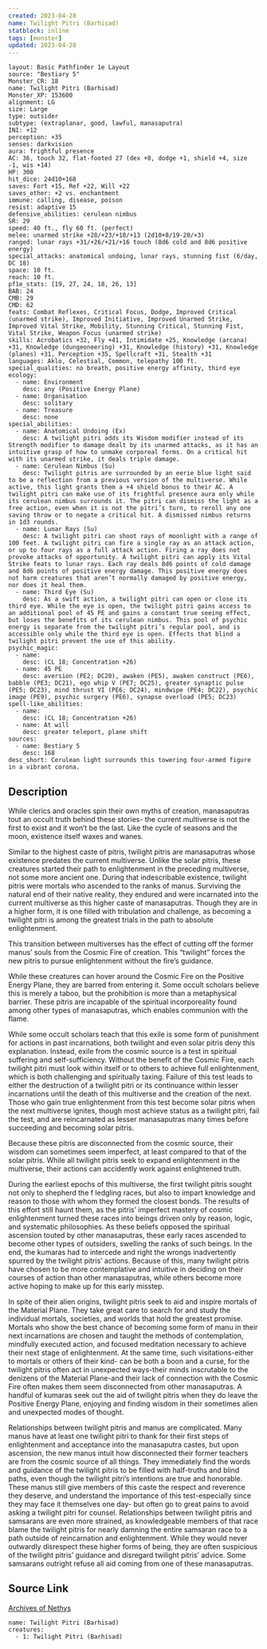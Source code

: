 ```yaml
---
created: 2023-04-28
name: Twilight Pitri (Barhisad)
statblock: inline
tags: [monster]
updated: 2023-04-28
---
```

```statblock
layout: Basic Pathfinder 1e Layout
source: "Bestiary 5"
Monster_CR: 18
name: Twilight Pitri (Barhisad)
Monster_XP: 153600
alignment: LG
size: Large
type: outsider
subtype: (extraplanar, good, lawful, manasaputra)
INI: +12
perception: +35
senses: darkvision
aura: frightful presence
AC: 36, touch 32, flat-footed 27 (dex +8, dodge +1, shield +4, size -1, wis +14)
HP: 300
hit_dice: 24d10+168
saves: Fort +15, Ref +22, Will +22
saves_other: +2 vs. enchantment
immune: calling, disease, poison
resist: adaptive 15
defensive_abilities: cerulean nimbus
SR: 29
speed: 40 ft., fly 60 ft. (perfect)
melee: unarmed strike +28/+23/+18/+13 (2d10+8/19-20/×3)
ranged: lunar rays +31/+26/+21/+16 touch (8d6 cold and 8d6 positive energy)
special_attacks: anatomical undoing, lunar rays, stunning fist (6/day, DC 18)
space: 10 ft.
reach: 10 ft.
pf1e_stats: [19, 27, 24, 18, 26, 13]
BAB: 24
CMB: 29
CMD: 62
feats: Combat Reflexes, Critical Focus, Dodge, Improved Critical (unarmed strike), Improved Initiative, Improved Unarmed Strike, Improved Vital Strike, Mobility, Stunning Critical, Stunning Fist, Vital Strike, Weapon Focus (unarmed strike)
skills: Acrobatics +32, Fly +41, Intimidate +25, Knowledge (arcana) +31, Knowledge (dungeoneering) +31, Knowledge (history) +31, Knowledge (planes) +31, Perception +35, Spellcraft +31, Stealth +31
languages: Aklo, Celestial, Common, telepathy 100 ft.
special_qualities: no breath, positive energy affinity, third eye
ecology:
  - name: Environment
    desc: any (Positive Energy Plane)
  - name: Organisation
    desc: solitary
  - name: Treasure
    desc: none
special_abilities:
  - name: Anatomical Undoing (Ex)
    desc: A twilight pitri adds its Wisdom modifier instead of its Strength modifier to damage dealt by its unarmed attacks, as it has an intuitive grasp of how to unmake corporeal forms. On a critical hit with its unarmed strike, it deals triple damage.
  - name: Cerulean Nimbus (Su)
    desc: Twilight pitris are surrounded by an eerie blue light said to be a reflection from a previous version of the multiverse. While active, this light grants them a +4 shield bonus to their AC. A twilight pitri can make use of its frightful presence aura only while its cerulean nimbus surrounds it. The pitri can dismiss the light as a free action, even when it is not the pitri’s turn, to reroll any one saving throw or to negate a critical hit. A dismissed nimbus returns in 1d3 rounds.
  - name: Lunar Rays (Su)
    desc: A twilight pitri can shoot rays of moonlight with a range of 100 feet. A twilight pitri can fire a single ray as an attack action, or up to four rays as a full attack action. Firing a ray does not provoke attacks of opportunity. A twilight pitri can apply its Vital Strike feats to lunar rays. Each ray deals 8d6 points of cold damage and 8d6 points of positive energy damage. This positive energy does not harm creatures that aren’t normally damaged by positive energy, nor does it heal them.
  - name: Third Eye (Su)
    desc: As a swift action, a twilight pitri can open or close its third eye. While the eye is open, the twilight pitri gains access to an additional pool of 45 PE and gains a constant true seeing effect, but loses the benefits of its cerulean nimbus. This pool of psychic energy is separate from the twilight pitri’s regular pool, and is accessible only while the third eye is open. Effects that blind a twilight pitri prevent the use of this ability.
psychic_magic:
  - name:
    desc: (CL 18; Concentration +26)
  - name: 45 PE
    desc: aversion (PE2; DC20), awaken (PE5), awaken construct (PE6), babble (PE3; DC21), ego whip V (PE7; DC25), greater synaptic pulse (PE5; DC23), mind thrust VI (PE6; DC24), mindwipe (PE4; DC22), psychic image (PE9), psychic surgery (PE6), synapse overload (PE5; DC23)
spell-like_abilities:
  - name:
    desc: (CL 18; Concentration +26)
  - name: At will
    desc: greater teleport, plane shift
sources:
  - name: Bestiary 5
    desc: 168
desc_short: Cerulean light surrounds this towering four-armed figure in a vibrant corona.
```
## Description
While clerics and oracles spin their own myths of creation, manasaputras tout an occult truth behind these stories- the current multiverse is not the first to exist and it won’t be the last. Like the cycle of seasons and the moon, existence itself waxes and wanes.

 Similar to the highest caste of pitris, twilight pitris are manasaputras whose existence predates the current multiverse. Unlike the solar pitris, these creatures started their path to enlightenment in the preceding multiverse, not some more ancient one. During that indescribable existence, twilight pitris were mortals who ascended to the ranks of manus. Surviving the natural end of their native reality, they endured and were incarnated into the current multiverse as this higher caste of manasaputras. Though they are in a higher form, it is one filled with tribulation and challenge, as becoming a twilight pitri is among the greatest trials in the path to absolute enlightenment.

 This transition between multiverses has the effect of cutting off the former manus’ souls from the Cosmic Fire of creation. This “twilight” forces the new pitris to pursue enlightenment without the fire’s guidance.

 While these creatures can hover around the Cosmic Fire on the Positive Energy Plane, they are barred from entering it. Some occult scholars believe this is merely a taboo, but the prohibition is more than a metaphysical barrier. These pitris are incapable of the spiritual incorporeality found among other types of manasaputras, which enables communion with the flame.

 While some occult scholars teach that this exile is some form of punishment for actions in past incarnations, both twilight and even solar pitris deny this explanation. Instead, exile from the cosmic source is a test in spiritual suffering and self-sufficiency. Without the benefit of the Cosmic Fire, each twilight pitri must look within itself or to others to achieve full enlightenment, which is both challenging and spiritually taxing. Failure of this test leads to either the destruction of a twilight pitri or its continuance within lesser incarnations until the death of this multiverse and the creation of the next. Those who gain true enlightenment from this test become solar pitris when the next multiverse ignites, though most achieve status as a twilight pitri, fail the test, and are reincarnated as lesser manasaputras many times before succeeding and becoming solar pitris.

 Because these pitris are disconnected from the cosmic source, their wisdom can sometimes seem imperfect, at least compared to that of the solar pitris. While all twilight pitris seek to expand enlightenment in the multiverse, their actions can accidently work against enlightened truth.

 During the earliest epochs of this multiverse, the first twilight pitris sought not only to shepherd the f ledgling races, but also to impart knowledge and reason to those with whom they formed the closest bonds. The results of this effort still haunt them, as the pitris’ imperfect mastery of cosmic enlightenment turned these races into beings driven only by reason, logic, and systematic philosophies. As these beliefs opposed the spiritual ascension touted by other manasaputras, these early races ascended to become other types of outsiders, swelling the ranks of such beings. In the end, the kumaras had to intercede and right the wrongs inadvertently spurred by the twilight pitris’ actions. Because of this, many twilight pitris have chosen to be more contemplative and intuitive in deciding on their courses of action than other manasaputras, while others become more active hoping to make up for this early misstep.

 In spite of their alien origins, twilight pitris seek to aid and inspire mortals of the Material Plane. They take great care to search for and study the individual mortals, societies, and worlds that hold the greatest promise. Mortals who show the best chance of becoming some form of manu in their next incarnations are chosen and taught the methods of contemplation, mindfully executed action, and focused meditation necessary to achieve their next stage of enlightenment. At the same time, such visitations-either to mortals or others of their kind- can be both a boon and a curse, for the twilight pitris often act in unexpected ways-their minds inscrutable to the denizens of the Material Plane-and their lack of connection with the Cosmic Fire often makes them seem disconnected from other manasaputras. A handful of kumaras seek out the aid of twilight pitris when they do leave the Positive Energy Plane, enjoying and finding wisdom in their sometimes alien and unexpected modes of thought.

 Relationships between twilight pitris and manus are complicated. Many manus have at least one twilight pitri to thank for their first steps of enlightenment and acceptance into the manasaputra castes, but upon ascension, the new manus intuit how disconnected their former teachers are from the cosmic source of all things. They immediately find the words and guidance of the twilight pitris to be filled with half-truths and blind paths, even though the twilight pitri’s intentions are true and honorable. These manus still give members of this caste the respect and reverence they deserve, and understand the importance of this test-especially since they may face it themselves one day- but often go to great pains to avoid asking a twilight pitri for counsel. Relationships between twilight pitris and samsarans are even more strained, as knowledgeable members of that race blame the twilight pitris for nearly damning the entire samsaran race to a path outside of reincarnation and enlightenment. While they would never outwardly disrespect these higher forms of being, they are often suspicious of the twilight pitris’ guidance and disregard twilight pitris’ advice. Some samsarans outright refuse all aid coming from one of these manasaputras.
## Source Link
[Archives of Nethys](https://aonprd.com/MonsterDisplay.aspx?ItemName=Twilight%20Pitri%20(Barhisad))
```encounter-table
name: Twilight Pitri (Barhisad)
creatures:
  - 1: Twilight Pitri (Barhisad)
```
